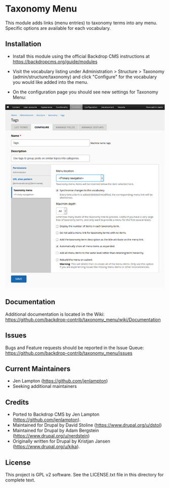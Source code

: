 Taxonomy Menu
=============

This module adds links (menu entries) to taxonomy terms into any menu.
Specific options are available for each vocabulary.


Installation
------------

- Install this module using the official Backdrop CMS instructions at
  https://backdropcms.org/guide/modules

- Visit the vocabulary listing under Administration > Structure > Taxonomy
  (admin/structure/taxonomy) and click "Configure" for the vocabulary you would
  like added into the menu.

- On the configuration page you should see new settings for Taxonomy Menu:

![Taxonomy Menu settings](screenshot.png?raw=true "Taxonomy Menu settings")

Documentation
-------------

Additional documentation is located in the Wiki:
https://github.com/backdrop-contrib/taxonomy_menu/wiki/Documentation

Issues
------

Bugs and Feature requests should be reported in the Issue Queue:
https://github.com/backdrop-contrib/taxonomy_menu/issues

Current Maintainers
-------------------

- Jen Lampton (https://github.com/jenlampton)
- Seeking additional maintainers

Credits
-------

- Ported to Backdrop CMS by Jen Lampton (https://github.com/jenlampton).
- Maintained for Drupal by David Stoline (https://www.drupal.org/u/dstol)
- Maintained for Drupal by Adam Bergstein (https://www.drupal.org/u/nerdstein)
- Originally written for Drupal by Kristjan Jansen (https://www.drupal.org/u/kika).

License
-------

This project is GPL v2 software. See the LICENSE.txt file in this directory for
complete text.
